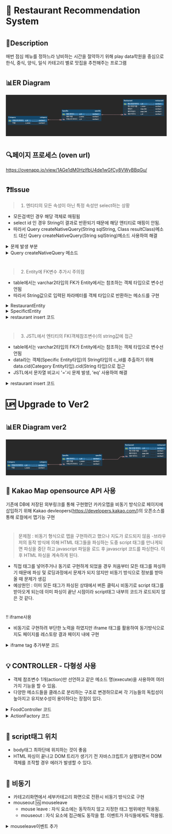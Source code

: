 :fork_and_knife: Restaurant Recommendation System 
=================================================

#

## :pencil:Description
매번 점심 메뉴를 정하느라 낭비하는 시간을 절약하기 위해 play data학원을 중심으로 한식, 중식, 양식, 일식 카테고리 별로 맛집을 추천해주는 프로그램

#

## :bar_chart:ER Diagram
![food_erg](./image/ERD.PNG)

#

## :mag:페이지 프로세스 (oven url)
https://ovenapp.io/view/1AGe1dM0HzIfbU4de1wGfCy8VWyBBqGu/

#

## :question::exclamation:Issue
> 1. 엔티티의 모든 속성이 아닌 특정 속성만 select하는 상황
- 모든검색인 경우 해당 객체로 매핑됨
- select id 인 경우 String이 결과로 반환되기 때문에 해당 앤티티로 매핑이 안됨.
- 따라서 Query createNativeQuery(String sqlString, Class resultClass)메소드 대신 Query createNativeQuery(String sqlString)메소드 사용하여 해결

<details>
<summary>문제 발생 부분</summary>
<div markdown="1">

```java
@Slf4j
public class CategoryDAO {
	//cname으로 cid 찾아오기
	public static String getCid(String cname) throws Exception {
		EntityManager em = PublicCommon.getEntityManger();
		String cid = null;

		try {
			 cid = String.valueOf(em.createNativeQuery("select c_id from category where c_name=?")
					.setParameter(1, cname).getSingleResult());
                    /* 문제 발생 코드
                    String.valueOf(em.createNativeQuery("select c_id from category where c_name=?",CategoryEntity.class)
					.setParameter(1, cname).getSingleResult());*/
				if (cid == null) {
				log.info("select category id 실패");
				throw new NotExistException("select category id 실패");
			}
		} catch (Exception e) {
			log.warn("getCid : 오류발생");
			e.printStackTrace();
			throw e;
		} finally {
			em.close();
		}
		return cid;
	}
}
```
</div>
</details>

<details>
<summary>Query createNativeQuery 메소드</summary>
<div markdown="1">

```java
    /**
     * Create an instance of <code>Query</code> for executing
     * a native SQL query.
     * @param sqlString a native SQL query string
     * @param resultClass the class of the resulting instance(s)
     * @return the new query instance
     */
    public Query createNativeQuery(String sqlString, Class resultClass);

    /**
     * Create an instance of <code>Query</code> for executing
     * a native SQL statement, e.g., for update or delete.
     * If the query is not an update or delete query, query
     * execution will result in each row of the SQL result
     * being returned as a result of type Object[] (or a result
     * of type Object if there is only one column in the select
     * list.)  Column values are returned in the order of their
     * appearance in the select list and default JDBC type
     * mappings are applied.
     * @param sqlString a native SQL query string
     * @return the new query instance
     */
    public Query createNativeQuery(String sqlString);
```
</div>
</details>

#

> 2. Entity에 FK변수 추가시 주의점
- table에서는 varchar2타입의 FK가 Entity에서는 참조하는 객체 타입으로 변수선언됨
- 따라서 String값으로 입력된 파라메터를 객체 타입으로 반환하는 메소드를 구현


<details>
<summary>RestaurantEntity</summary>
<div markdown="1">

```java
@Entity
@Table(name="restaurant")
public class RestaurantEntity {
		
@Id
@Column(name="r_id")
private String rid;
		
@Column(name="r_name")
private String rname;
		
@ManyToOne
@JoinColumn(name="s_id")
private SpecificEntity sid;
		
@Column(name="map_link")
private String maplink;
		
@Column(name="page_link")
private String pagelink;				
}
	
 ```

</div>
</details>

<details>
<summary>SpecifictEntity</summary>
<div markdown="1">

```java

@Entity
@Table(name="specific")
public class SpecificEntity {
	
	@Id
	@Column(name="s_id")
	private String sid;
	
	@Column(name="s_name")
	private String sname;
	
	@ManyToOne
	@JoinColumn(name="c_id")
	private CategoryEntity cid;
	
	@OneToMany(mappedBy="sid")	
	private List<RestaurantEntity> restaurants;
}
	
 ```

</div>
</details>

<details>
<summary>restaurant insert 코드</summary>
<div markdown="1">

```java

		String url = "showError.jsp";
		String rid = request.getParameter("rid");
		String rname = request.getParameter("rname");
		SpecificEntity sid=null;
		String maplink = request.getParameter("maplink");
		String pagelink = request.getParameter("pagelink");
		
		
		sid = FoodService.getSpecificEntity(request.getParameter("sname"));
		RestaurantEntity restaurant = new RestaurantEntity(rid, rname, sid, maplink, pagelink);
	
 ```

</div>
</details>

#

> 3. JSTL에서 엔티티의 FK(객체참조변수)의 string값에 접근
- table에서는 varchar2타입의 FK가 Entity에서는 참조하는 객체 타입으로 변수선언됨
- data라는 객체(Specific Entity타입)의 String타입의 c_id를 추출하기 위해 data.cid(Category Entity타입).cid(String 타입)으로 접근
- JSTL에서 문자열 비교시 '='시 문제 발생, 'eq' 사용하여 해결

<details>
<summary>restaurant insert 코드</summary>
<div markdown="1">

```java

<c:forEach items="${sessionScope.specifics}" var="data">
	<c:choose>
		<c:when test="${data.cid.cid eq 'c_1'}">
```

</div>
</details>

#
:up: Upgrade to Ver2
====================
#
## :bar_chart:ER Diagram ver2
![food_erg](./image/ERDver2.PNG)

## :open_file_folder: Kakao Map opensource API 사용
기존에 DB에 저장된 외부링크를 통해 구현했던 카카오맵을 비동기 방식으로 페이지에 삽입하기 위해 Kakao devleopers(https://developers.kakao.com/)의 오픈소스를 통해 로컬에서 맵기능 구현
#
> 문제점 : 비동기 형식으로 맵을 구현하려고 했으나 지도가 로드되지 않음
-브라우저의 동작 방식에 의해 HTML 태그들을 파싱하는 도중 script 태그를 만나게되면 파싱을 중단 하고 javascript 파일을 로드 후
javascript 코드를 파싱한다. 이후 HTML 파싱을 계속하게 된다.
- 직접 태그를 넣어주거나 동기로 구현하게 되었을 경우 처음부터 모든 태그를 파싱하기 때문에 파싱 및 로딩과정에서 문제가 되지 않지만 비동기 방식으로 정보를 받아올 때 문제가 생김
- 예상원인 : 이미 모든 태그가 파싱된 상태에서 버튼 클릭시 비동기로 script 태그를 받아오게 되는데 이미 파싱이 끝난 시점이라 script태그 내부의 코드가 로드되지 않은 것 같다.
#
:bangbang: iframe사용 
- 비동기로 구현하려 부단한 노력을 하였지만 iframe 태그를 활용하여 동기방식으로 지도 페이지를 레스토랑 결과 페이지 내에 구현

<details>
<summary>iframe tag 추가부분 코드</summary>
<div markdown="1">

```
    function tokakaomap(r) {
        console.log(r);
        document.getElementById("tid").innerHTML = "<iframe id='test' scrolling='no' marginheight='0' marginwidth='0' width='1500' height='750' src='kakaoMap.jsp?value="
                + r + "' frameBorder='1'></iframe>"
    }
```

</div>
</details>


#
## :bulb: CONTROLLER - 다형성 사용 

- 객체 참조변수 1개(action)만 선언하고 같은 메소드 명(execute)을 사용하여 여러가지 기능을 할 수 있음.
- 다양한 메소드들을 클래스로 분리하는 구조로 변경하므로써 각 기능들의 독립성이 높아지고 유지보수성이 용이하다는 장점이 있다.

<details>
<summary>FoodController 코드</summary>
<div markdown="1">


```java
package controller;

import java.io.IOException;
import javax.servlet.*;
import controller.action.Action;


@WebServlet("/total")
public class FoodController extends HttpServlet {	
	protected void service(HttpServletRequest request, HttpServletResponse response) throws ServletException, IOException {
		request.setCharacterEncoding("UTF-8");
		
		String command = request.getParameter("command");
		if(command==null) {
			command="main";
		}
		ActionFactory af = ActionFactory.getInstance();
		Action action = af.getAction(command);
		action.execute(request, response);
	}	
}
```

</div>
</details>


<details>
<summary>ActionFactory 코드</summary>
<div markdown="1">

```java

package controller;

import controller.*;

public class ActionFactory {

	private static ActionFactory instance = new ActionFactory();
	private ActionFactory(){}
	public static ActionFactory getInstance(){
		return instance;
	}
	public Action getAction(String command){
		Action action = null;
				
		if(command.equals("restaurantgetAll")){
			action = new RestaurantgetAll();
		}else if(command.equals("restaurantUpdate")){
			action = new RestaurantUpdate();
		}else if(command.equals("restaurantUpdateReq")){
			action = new RestaurantUpdateReq();
		}else if(command.equals("restaurantInsert")){
			action = new RestaurantInsert();
		}else if(command.equals("restaurantDelete")){
			action = new RestaurantDelete();
		}else if(command.equals("getSpecifics")){
			action = new GetSpecifics();
		}else if(command.equals("getRestaurants")){
			action = new GetRestaurants();
		}else if(command.equals("main")){
			action = new MainPage();
		}
		return action;
	}
}

```

</div>
</details>

#
## :pushpin: script태그 위치
- body태그 최하단에 위치하는 것이 좋음
- HTML 파싱이 끝나고 DOM 트리가 생기기 전 자바스크립트가 실행되면서 DOM 객체를 조작할 경우 에러가 발생할 수 있다. 

#
## :gun: 비동기
- 카테고리화면에서 세부카테고리 화면으로 전환시 비동기 방식으로 구현
- mouseout :vs: mouseleave
	- mouse leave : 자식 요소에는 동작하지 않고 지정한 태그 범위에만 적용됨.
	- mouseout : 자식 요소에 접근해도 동작을 함. 이벤트가 자식들에게도 적용됨.
	
<details>
<summary>mouseleave이벤트 추가</summary>
<div markdown="1">

```java

	document.getElementById("categorytable").addEventListener('mouseleave', () => {
		location.reload();
	});

```
</div>
</details>
